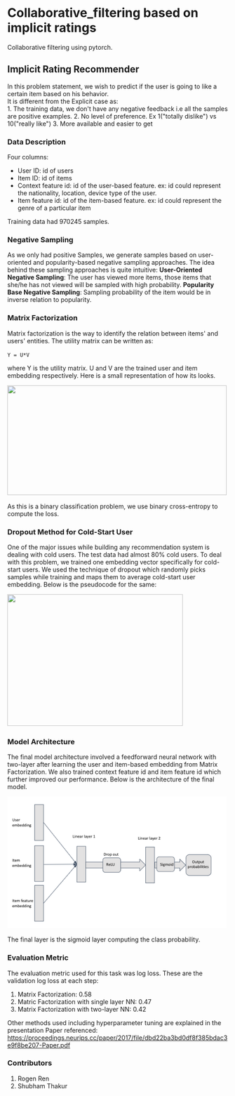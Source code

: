 # Collaborative_filtering based on implicit ratings
Collaborative filtering using pytorch.

## Implicit Rating Recommender

In this problem statement, we wish to predict if the user is going to like a certain item based on his behavior. \
It is different from the Explicit case as:\
	1. The training data, we don't have any negative feedback i.e all the samples are positive examples.
	2. No level of preference. Ex 1("totally dislike") vs 10("really like")
	3. More available and easier to get

### Data Description

Four columns:
* User ID: id of users
* Item ID: id of items
* Context feature id: id of the user-based feature. ex: id could represent the nationality, location, device type of the user.
* Item feature id: id of the item-based feature. ex: id could represent the genre of a particular item

Training data had 970245 samples.

### Negative Sampling

As we only had positive Samples, we generate samples based on user-oriented and popularity-based negative sampling approaches.
The idea behind these sampling approaches is quite intuitive:
**User-Oriented Negative Sampling**: The user has viewed more items, those items that she/he has not viewed will be sampled with high probability.
**Popularity Base Negative Sampling**: Sampling probability of the item would be in inverse relation to popularity.

### Matrix Factorization

Matrix factorization is the way to identify the relation between items' and users' entities. The utility matrix can be written as:

`Y = U*V`

where Y is the utility matrix. U and V are the trained user and item embedding respectively. Here is a small representation of how its looks. 

<img src="images/MF.png" width="500" height="250" /> 

As this is a binary classification problem, we use binary cross-entropy to compute the loss.

### Dropout Method for Cold-Start User

One of the major issues while building any recommendation system is dealing with cold users. The test data had almost 80% cold users. To deal with this problem, we trained one embedding vector specifically for cold-start users. We used the technique of dropout which randomly picks samples while training and maps them to average cold-start user embedding. Below is the pseudocode for the same:

<img src="images/psuedocode.png" width="400" height="300" /> 


### Model Architecture

The final model architecture involved a feedforward neural network with two-layer after learning the user and item-based embedding from Matrix Factorization. We also trained context feature id and item feature id which further improved our performance. Below is the architecture of the final model.

<img src="images/model.png" width="500" height="300" />

The final layer is the sigmoid layer computing the class probability.

### Evaluation Metric 

The evaluation metric used for this task was log loss. These are the validation log loss at each step:
1. Matrix Factorization: 0.58
2. Matric Factorization with single layer NN: 0.47
3. Matrix Factorization with two-layer NN: 0.42


Other methods used including hyperparameter tuning are explained in the presentation
Paper referenced: https://proceedings.neurips.cc/paper/2017/file/dbd22ba3bd0df8f385bdac3e9f8be207-Paper.pdf

### Contributors
1. Rogen Ren
2. Shubham Thakur


